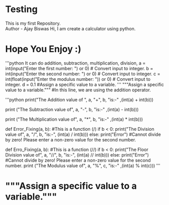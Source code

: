 # Testing
This is my first Repository.
<br>
Author - Ajay Biswas
Hi, I am create a calculator using python.
# Hope You Enjoy :)

'''python
It can do addition, subtraction, multiplication, division,
a = int(input("Enter the first number: ") or 0)  # Convert input to integer.
b = int(input("Enter the second number: ") or 0) # Convert input to integer.
c = int(float(input("Enter the modulus number: ")) or 0) # Convert input to integer.
d = 0.1    #Assign a specific value to a variable.
'''
"""Assign a specific value to a variable."""
#In this line, we are using the addition operator.

'''python
print("The Addition value of ", a, "+", b, "is:-" ,(int(a) + int(b)))

print ("The Subtraction value of", a, "-", b, "is:-" ,(int(a) - int(b)))

print ("The Multiplication value of", a, "*", b, "is:-" ,(int(a) * int(b)))

def Error_Fixing(a, b): #This is a function (/)
    if b < 0:
        print("The Division value of", a, "/", b, "is:-", (int(a) / int(b)))
    else:
        print("Error") #Cannot divide by zero! Please enter a non-zero value for the second number.

def Erro_Fixing(a, b): #This is a function (//)
    if b < 0:
        print("The Floor Division value of", a, "//", b, "is:-", (int(a) // int(b)))
    else:
        print("Error") #Cannot divide by zero! Please enter a non-zero value for the second number.
print ("The Modulus value of", a, "%", c, "is:-" ,(int(a) % int(c)))
'''


# """Assign a specific value to a variable."""

